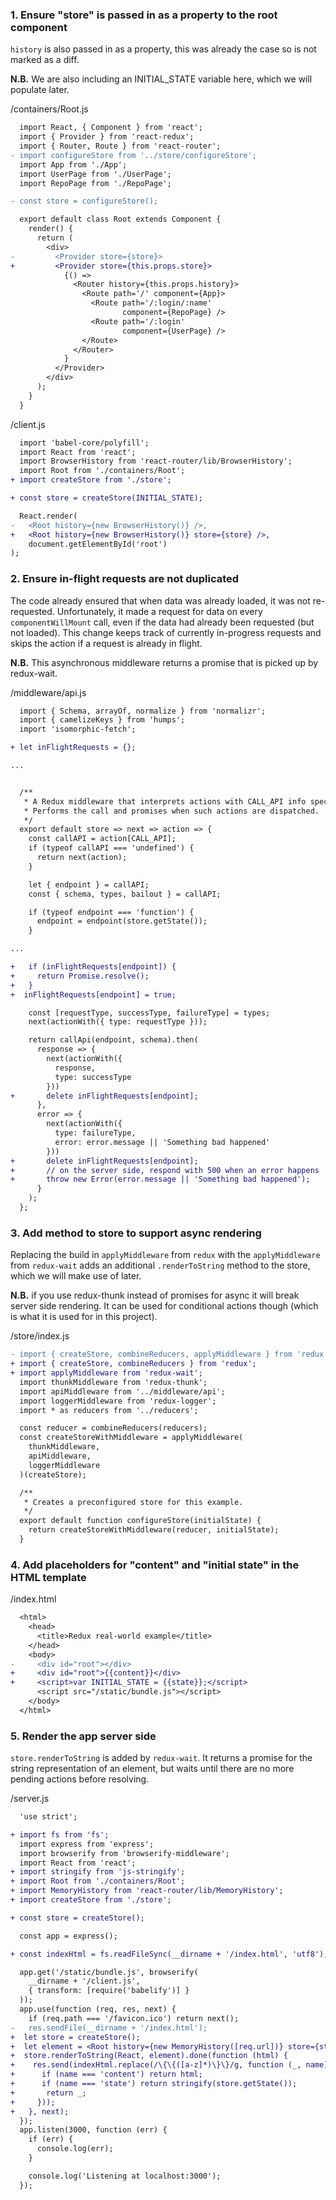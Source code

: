 

### 1. Ensure "store" is passed in as a property to the root component

`history` is also passed in as a property, this was already the case so is not marked as a diff.

**N.B.** We are also including an INITIAL_STATE variable here, which we will populate later.

/containers/Root.js

```diff
  import React, { Component } from 'react';
  import { Provider } from 'react-redux';
  import { Router, Route } from 'react-router';
- import configureStore from '../store/configureStore';
  import App from './App';
  import UserPage from './UserPage';
  import RepoPage from './RepoPage';

- const store = configureStore();

  export default class Root extends Component {
    render() {
      return (
        <div>
-         <Provider store={store}>
+         <Provider store={this.props.store}>
            {() =>
              <Router history={this.props.history}>
                <Route path='/' component={App}>
                  <Route path='/:login/:name'
                         component={RepoPage} />
                  <Route path='/:login'
                         component={UserPage} />
                </Route>
              </Router>
            }
          </Provider>
        </div>
      );
    }
  }
```

/client.js

```diff
  import 'babel-core/polyfill';
  import React from 'react';
  import BrowserHistory from 'react-router/lib/BrowserHistory';
  import Root from './containers/Root';
+ import createStore from './store';

+ const store = createStore(INITIAL_STATE);

  React.render(
-   <Root history={new BrowserHistory()} />,
+   <Root history={new BrowserHistory()} store={store} />,
    document.getElementById('root')
);
```

### 2. Ensure in-flight requests are not duplicated

The code already ensured that when data was already loaded, it was not re-requested.  Unfortunately,
it made a request for data on every `componentWillMount` call, even if the data had already been requested
(but not loaded).  This change keeps track of currently in-progress requests and skips the action if a request
is already in flight.

**N.B.** This asynchronous middleware returns a promise that is picked up by redux-wait.

/middleware/api.js

```diff
  import { Schema, arrayOf, normalize } from 'normalizr';
  import { camelizeKeys } from 'humps';
  import 'isomorphic-fetch';

+ let inFlightRequests = {};

...


  /**
   * A Redux middleware that interprets actions with CALL_API info specified.
   * Performs the call and promises when such actions are dispatched.
   */
  export default store => next => action => {
    const callAPI = action[CALL_API];
    if (typeof callAPI === 'undefined') {
      return next(action);
    }

    let { endpoint } = callAPI;
    const { schema, types, bailout } = callAPI;

    if (typeof endpoint === 'function') {
      endpoint = endpoint(store.getState());
    }

...

+   if (inFlightRequests[endpoint]) {
+     return Promise.resolve();
+   }
+  inFlightRequests[endpoint] = true;

    const [requestType, successType, failureType] = types;
    next(actionWith({ type: requestType }));

    return callApi(endpoint, schema).then(
      response => {
        next(actionWith({
          response,
          type: successType
        }))
+       delete inFlightRequests[endpoint];
      },
      error => {
        next(actionWith({
          type: failureType,
          error: error.message || 'Something bad happened'
        }))
+       delete inFlightRequests[endpoint];
+       // on the server side, respond with 500 when an error happens
+       throw new Error(error.message || 'Something bad happened');
      }
    );
  };
```

### 3. Add method to store to support async rendering

Replacing the build in `applyMiddleware` from `redux` with the `applyMiddleware` from `redux-wait` adds an additional `.renderToString` method to the store, which we will make use of later.

**N.B.** if you use redux-thunk instead of promises for async it will break server side rendering.  It can be used for conditional actions though (which is what it is used for in this project).

/store/index.js

```diff
- import { createStore, combineReducers, applyMiddleware } from 'redux';
+ import { createStore, combineReducers } from 'redux';
+ import applyMiddleware from 'redux-wait';
  import thunkMiddleware from 'redux-thunk';
  import apiMiddleware from '../middleware/api';
  import loggerMiddleware from 'redux-logger';
  import * as reducers from '../reducers';

  const reducer = combineReducers(reducers);
  const createStoreWithMiddleware = applyMiddleware(
    thunkMiddleware,
    apiMiddleware,
    loggerMiddleware
  )(createStore);

  /**
   * Creates a preconfigured store for this example.
   */
  export default function configureStore(initialState) {
    return createStoreWithMiddleware(reducer, initialState);
  }
```

### 4. Add placeholders for "content" and "initial state" in the HTML template

/index.html

```diff
  <html>
    <head>
      <title>Redux real-world example</title>
    </head>
    <body>
-     <div id="root"></div>
+     <div id="root">{{content}}</div>
+     <script>var INITIAL_STATE = {{state}};</script>
      <script src="/static/bundle.js"></script>
    </body>
  </html>
```

### 5. Render the app server side

`store.renderToString` is added by `redux-wait`.  It returns a promise for the string representation of
an element, but waits until there are no more pending actions before resolving.

/server.js

```diff
  'use strict';

+ import fs from 'fs';
  import express from 'express';
  import browserify from 'browserify-middleware';
  import React from 'react';
+ import stringify from 'js-stringify';
+ import Root from './containers/Root';
+ import MemoryHistory from 'react-router/lib/MemoryHistory';
+ import createStore from './store';

+ const store = createStore();

  const app = express();

+ const indexHtml = fs.readFileSync(__dirname + '/index.html', 'utf8');

  app.get('/static/bundle.js', browserify(
    __dirname + '/client.js',
    { transform: [require('babelify')] }
  ));
  app.use(function (req, res, next) {
    if (req.path === '/favicon.ico') return next();
-   res.sendFile(__dirname + '/index.html');
+  let store = createStore();
+  let element = <Root history={new MemoryHistory([req.url])} store={store} />;
+  store.renderToString(React, element).done(function (html) {
+    res.send(indexHtml.replace(/\{\{([a-z]*)\}\}/g, function (_, name) {
+      if (name === 'content') return html;
+      if (name === 'state') return stringify(store.getState());
+       return _;
+     }));
+   }, next);
  });
  app.listen(3000, function (err) {
    if (err) {
      console.log(err);
    }

    console.log('Listening at localhost:3000');
  });
```
